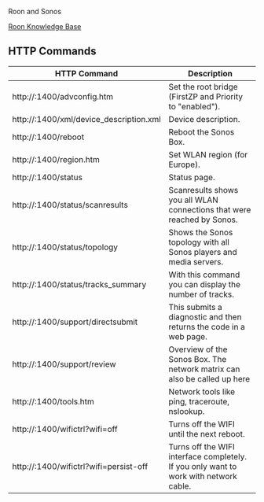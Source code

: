 Roon and Sonos

[Roon Knowledge Base](https://help.roonlabs.com/portal/en/kb/articles/sonos)

## HTTP Commands

HTTP Command                                             | Description
---                                                      | ---
http://<IP SONOS DEVICE>:1400/advconfig.htm              | Set the root bridge (FirstZP and Priority to "enabled").
http://<IP SONOS DEVICE>:1400/xml/device_description.xml | Device description.
http://<IP SONOS DEVICE>:1400/reboot                     | Reboot the Sonos Box.
http://<IP SONOS DEVICE>:1400/region.htm                 | Set WLAN region (for Europe).
http://<IP SONOS DEVICE>:1400/status                     | Status page.
http://<IP SONOS DEVICE>:1400/status/scanresults         | Scanresults shows you all WLAN connections that were reached by Sonos.
http://<IP SONOS DEVICE>:1400/status/topology            | Shows the Sonos topology with all Sonos players and media servers.
http://<IP SONOS DEVICE>:1400/status/tracks_summary      | With this command you can display the number of tracks.
http://<IP SONOS DEVICE>:1400/support/directsubmit       | This submits a diagnostic and then returns the code in a web page.
http://<IP SONOS DEVICE>:1400/support/review             | Overview of the Sonos Box. The network matrix can also be called up here
http://<IP SONOS DEVICE>:1400/tools.htm                  | Network tools like ping, traceroute, nslookup.
http://<IP SONOS DEVICE>:1400/wifictrl?wifi=off          | Turns off the WIFI until the next reboot.
http://<IP SONOS DEVICE>:1400/wifictrl?wifi=persist-off  | Turns off the WIFI interface completely. If you only want to work with network cable.

